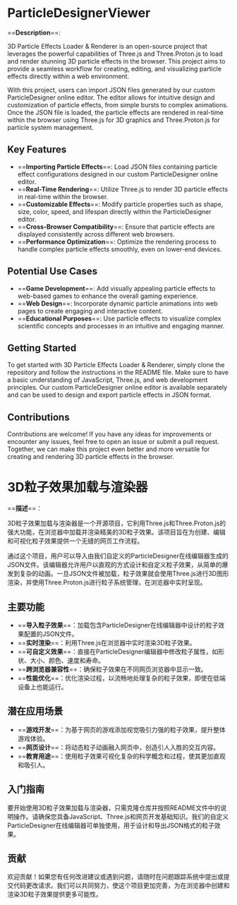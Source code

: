# ParticleDesignerViewer

==&zwnj;**Description**&zwnj;==:

3D Particle Effects Loader & Renderer is an open-source project that leverages the powerful capabilities of Three.js and Three.Proton.js to load and render stunning 3D particle effects in the browser. This project aims to provide a seamless workflow for creating, editing, and visualizing particle effects directly within a web environment.

With this project, users can import JSON files generated by our custom ParticleDesigner online editor. The editor allows for intuitive design and customization of particle effects, from simple bursts to complex animations. Once the JSON file is loaded, the particle effects are rendered in real-time within the browser using Three.js for 3D graphics and Three.Proton.js for particle system management.

## Key Features

- ==&zwnj;**Importing Particle Effects**&zwnj;==: Load JSON files containing particle effect configurations designed in our custom ParticleDesigner online editor.
- ==&zwnj;**Real-Time Rendering**&zwnj;==: Utilize Three.js to render 3D particle effects in real-time within the browser.
- ==&zwnj;**Customizable Effects**&zwnj;==: Modify particle properties such as shape, size, color, speed, and lifespan directly within the ParticleDesigner editor.
- ==&zwnj;**Cross-Browser Compatibility**&zwnj;==: Ensure that particle effects are displayed consistently across different web browsers.
- ==&zwnj;**Performance Optimization**&zwnj;==: Optimize the rendering process to handle complex particle effects smoothly, even on lower-end devices.

## Potential Use Cases

- ==&zwnj;**Game Development**&zwnj;==: Add visually appealing particle effects to web-based games to enhance the overall gaming experience.
- ==&zwnj;**Web Design**&zwnj;==: Incorporate dynamic particle animations into web pages to create engaging and interactive content.
- ==&zwnj;**Educational Purposes**&zwnj;==: Use particle effects to visualize complex scientific concepts and processes in an intuitive and engaging manner.

## Getting Started

To get started with 3D Particle Effects Loader & Renderer, simply clone the repository and follow the instructions in the README file. Make sure to have a basic understanding of JavaScript, Three.js, and web development principles. Our custom ParticleDesigner online editor is available separately and can be used to design and export particle effects in JSON format.

## Contributions

Contributions are welcome! If you have any ideas for improvements or encounter any issues, feel free to open an issue or submit a pull request. Together, we can make this project even better and more versatile for creating and rendering 3D particle effects in the browser.


# 3D粒子效果加载与渲染器

==&zwnj;**描述**&zwnj;==：

3D粒子效果加载与渲染器是一个开源项目，它利用Three.js和Three.Proton.js的强大功能，在浏览器中加载并渲染精美的3D粒子效果。该项目旨在为创建、编辑和可视化粒子效果提供一个无缝的网页工作流程。

通过这个项目，用户可以导入由我们自定义的ParticleDesigner在线编辑器生成的JSON文件。该编辑器允许用户以直观的方式设计和自定义粒子效果，从简单的爆发到复杂的动画。一旦JSON文件被加载，粒子效果就会使用Three.js进行3D图形渲染，并使用Three.Proton.js进行粒子系统管理，在浏览器中实时呈现。

## 主要功能

- ==&zwnj;**导入粒子效果**&zwnj;==：加载包含ParticleDesigner在线编辑器中设计的粒子效果配置的JSON文件。
- ==&zwnj;**实时渲染**&zwnj;==：利用Three.js在浏览器中实时渲染3D粒子效果。
- ==&zwnj;**可自定义效果**&zwnj;==：直接在ParticleDesigner编辑器中修改粒子属性，如形状、大小、颜色、速度和寿命。
- ==&zwnj;**跨浏览器兼容性**&zwnj;==：确保粒子效果在不同网页浏览器中显示一致。
- ==&zwnj;**性能优化**&zwnj;==：优化渲染过程，以流畅地处理复杂的粒子效果，即使在低端设备上也能运行。

## 潜在应用场景

- ==&zwnj;**游戏开发**&zwnj;==：为基于网页的游戏添加视觉吸引力强的粒子效果，提升整体游戏体验。
- ==&zwnj;**网页设计**&zwnj;==：将动态粒子动画融入网页中，创造引人入胜的交互内容。
- ==&zwnj;**教育用途**&zwnj;==：使用粒子效果可视化复杂的科学概念和过程，使其更加直观和吸引人。

## 入门指南

要开始使用3D粒子效果加载与渲染器，只需克隆仓库并按照README文件中的说明操作。请确保您具备JavaScript、Three.js和网页开发基础知识。我们的自定义ParticleDesigner在线编辑器可单独使用，用于设计和导出JSON格式的粒子效果。

## 贡献

欢迎贡献！如果您有任何改进建议或遇到问题，请随时在问题跟踪系统中提出或提交代码更改请求。我们可以共同努力，使这个项目更加完善，为在浏览器中创建和渲染3D粒子效果提供更多可能性。
